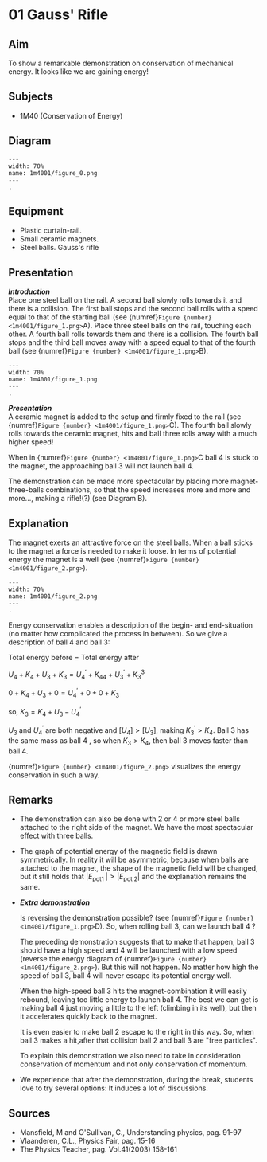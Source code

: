 # 01 Gauss' Rifle 
  
## Aim   
 To show a remarkable demonstration on conservation of mechanical energy. It looks like we are gaining energy!    
  
## Subjects   
* 1M40 (Conservation of Energy)   

## Diagram
   
```{figure} figures/figure_0.png  
---  
width: 70%  
name: 1m4001/figure_0.png  
---  
.
```
  
## Equipment   
 *  Plastic curtain-rail. 
 *  Small ceramic magnets. 
 *  Steel balls. Gauss's rifle
    
  
## Presentation   
 ***Introduction***   
 Place one steel ball on the rail. A second ball slowly rolls towards it and there is a collision. The first ball stops and the second ball rolls with a speed equal to that of the starting ball (see {numref}`Figure {number} <1m4001/figure_1.png>`A). Place three steel balls on the rail, touching each other. A fourth ball rolls towards them and there is a collision. The fourth ball stops and the third ball moves away with a speed equal to that of the fourth ball (see {numref}`Figure {number} <1m4001/figure_1.png>`B).  

```{figure} figures/figure_1.png  
---  
width: 70%  
name: 1m4001/figure_1.png  
---  
. 
``` 
  
***Presentation***   
A ceramic magnet is added to the setup and firmly fixed to the rail (see {numref}`Figure {number} <1m4001/figure_1.png>`C). The fourth ball slowly rolls towards the ceramic magnet, hits and ball three rolls away with a much higher speed!

When in {numref}`Figure {number} <1m4001/figure_1.png>`C ball 4 is stuck to the magnet, the approaching ball 3 will not launch ball 4.

The demonstration can be made more spectacular by placing more magnet-three-balls combinations, so that the speed increases more and more and more..., making a rifle!(?) (see Diagram B).
  
## Explanation   
The magnet exerts an attractive force on the steel balls. When a ball sticks to the magnet a force is needed to make it loose. In terms of potential energy the magnet is a well (see {numref}`Figure {number} <1m4001/figure_2.png>`).

```{figure} figures/figure_2.png  
---  
width: 70%  
name: 1m4001/figure_2.png  
---  
. 
```
Energy conservation enables a description of the begin- and end-situation (no matter how complicated the process in between). So we give a description of ball 4 and ball 3:

Total energy before $=$ Total energy after

$U_{4}+K_{4}+U_{3}+K_{3}=U_{4}^{'}+K_{4}{ }_{4}+U_{3}^{'}+K_{3}{ }^{3}$

$0+K_{4}+U_{3}+0=U_{4}^{'}+0+0+K_{3}$

so, $K_{3}=K_{4}+U_{3}-U_{4}^{'}$

$U_{3}$ and $U_{4}^{'}$ are both negative and $\left[U_{4}\right]>\left[U_{3}\right]$, making $K_{3}^{'}>K_{4}$. Ball 3 has the same mass as ball 4 , so when $K_{3}>K_{4}$, then ball 3 moves faster than ball 4.

{numref}`Figure {number} <1m4001/figure_2.png>` visualizes the energy conservation in such a way.
## Remarks
- The demonstration can also be done with 2 or 4 or more steel balls attached to the right side of the magnet. We have the most spectacular effect with three balls.
- The graph of potential energy of the magnetic field is drawn symmetrically. In reality it will be asymmetric, because when balls are attached to the magnet, the shape of the magnetic field will be changed, but it still holds that $\left|E_{\text {pot1 }}\right|>\left|E_{\text {pot } 2}\right|$ and the explanation remains the same.
- ***Extra demonstration***

    Is reversing the demonstration possible? (see {numref}`Figure {number} <1m4001/figure_1.png>`D). So, when rolling ball 3, can we launch ball 4 ?

    The preceding demonstration suggests that to make that happen, ball 3 should have a high speed and 4 will be launched with a low speed (reverse the energy diagram of {numref}`Figure {number} <1m4001/figure_2.png>`). But this will not happen. No matter how high the speed of ball 3, ball 4 will never escape its potential energy well.

    When the high-speed ball 3 hits the magnet-combination it will easily rebound, leaving too little energy to launch ball 4. The best we can get is making ball 4 just moving a little to the left (climbing in its well), but then it accelerates quickly back to the magnet.

    It is even easier to make ball 2 escape to the right in this way. So, when ball 3 makes a hit,after that collision ball 2 and ball 3 are "free particles".

    To explain this demonstration we also need to take in consideration conservation of momentum and not only conservation of momentum.

- We experience that after the demonstration, during the break, students love to try several options: It induces a lot of discussions.
   
  
## Sources
 *  Mansfield, M and O'Sullivan, C., Understanding physics, pag. 91-97 
 *  Vlaanderen, C.L., Physics Fair, pag. 15-16 
 *  The Physics Teacher, pag. Vol.41(2003) 158-161
  